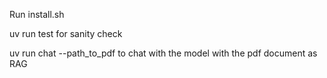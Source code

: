 Run install.sh

uv run test for sanity check


uv run chat --path_to_pdf to chat with the model with the pdf document as RAG
